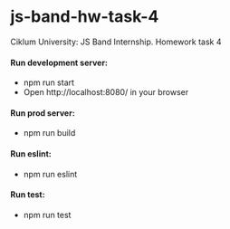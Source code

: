 # js-band-hw-task-4
Ciklum University: JS Band Internship. Homework task 4

#### Run development server:

* npm run start
* Open http://localhost:8080/ in your browser
#### Run prod server:

* npm run build

#### Run eslint:
* npm run eslint

#### Run test:
* npm run test
